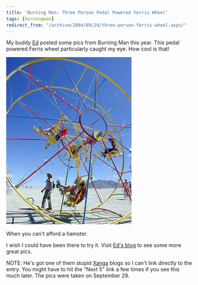 ```yaml
---
title: 'Burning Man: Three Person Pedal Powered Ferris Wheel'
tags: [burningman]
redirect_from: "/archive/2004/09/29/three-person-ferris-wheel.aspx/"
---
```


My buddy [Ed](http://www.xanga.com/home.aspx?user=mushustyles) posted some pics from Burning Man this year. This pedal powered Ferris wheel particularly caught my eye. How cool is that!

![Ferris Wheel](/images/BMFerrisWheel.jpg)

When you can't afford a hamster.

I wish I could have been there to try it. Visit [Ed's blog](http://www.xanga.com/home.aspx?user=mushustyles) to see some more great pics.

NOTE: He's got one of them stupid [Xanga](http://www.xanga.com/) blogs so I can't link directly to the entry. You might have to hit the "Next 5" link a few times if you see this much later. The pics were taken on September 29.

